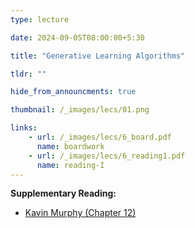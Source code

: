 ```yaml
---
type: lecture

date: 2024-09-05T08:00:00+5:30

title: "Generative Learning Algorithms"

tldr: ""

hide_from_announcments: true

thumbnail: /_images/lecs/01.png

links: 
    - url: /_images/lecs/6_board.pdf
      name: boardwork
    - url: /_images/lecs/6_reading1.pdf
      name: reading-I
---
```

**Supplementary Reading:**
- [Kavin Murphy (Chapter 12)](https://probml.github.io/pml-book/book1.html)
